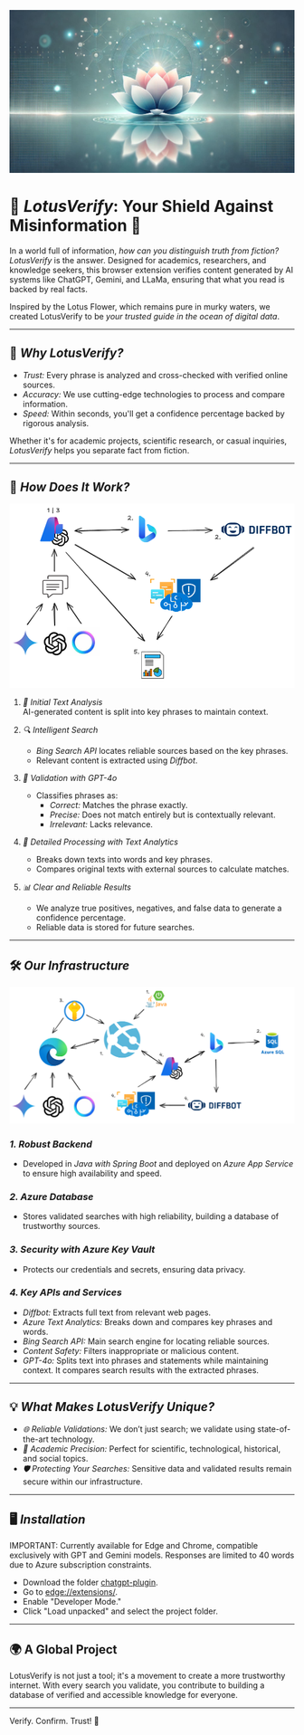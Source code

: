 ![Image Description](img/lotus.jpeg)
# 🌸 *LotusVerify*: Your Shield Against Misinformation 🌸

In a world full of information, *how can you distinguish truth from fiction?*  
*LotusVerify* is the answer. Designed for academics, researchers, and knowledge seekers, this browser extension verifies content generated by AI systems like ChatGPT, Gemini, and LLaMa, ensuring that what you read is backed by real facts.  

Inspired by the Lotus Flower, which remains pure in murky waters, we created LotusVerify to be *your trusted guide in the ocean of digital data*.  

---

## 🚀 *Why LotusVerify?*  

- *Trust:* Every phrase is analyzed and cross-checked with verified online sources.  
- *Accuracy:* We use cutting-edge technologies to process and compare information.  
- *Speed:* Within seconds, you'll get a confidence percentage backed by rigorous analysis.  

Whether it's for academic projects, scientific research, or casual inquiries, *LotusVerify* helps you separate fact from fiction.  

---

## 🧠 *How Does It Work?*
![Image Description](img/como-funciona.png)

1. *📜 Initial Text Analysis*  
   AI-generated content is split into key phrases to maintain context.  

2. *🔍 Intelligent Search*  
   - *Bing Search API* locates reliable sources based on the key phrases.  
   - Relevant content is extracted using *Diffbot*.  

3. *🤖 Validation with GPT-4o*  
   - Classifies phrases as:  
     - *Correct:* Matches the phrase exactly.  
     - *Precise:* Does not match entirely but is contextually relevant.  
     - *Irrelevant:* Lacks relevance.  

4. *🔑 Detailed Processing with Text Analytics*  
   - Breaks down texts into words and key phrases.  
   - Compares original texts with external sources to calculate matches.  

5. *📊 Clear and Reliable Results*  
   - We analyze true positives, negatives, and false data to generate a confidence percentage.  
   - Reliable data is stored for future searches.  

---

## 🛠 *Our Infrastructure*
![Image Description](img/infraestructura1.png)

### *1. Robust Backend*  
- Developed in *Java with Spring Boot* and deployed on *Azure App Service* to ensure high availability and speed.  

### *2. Azure Database*  
- Stores validated searches with high reliability, building a database of trustworthy sources.  

### *3. Security with Azure Key Vault*  
- Protects our credentials and secrets, ensuring data privacy.  

### *4. Key APIs and Services*  
- *Diffbot:* Extracts full text from relevant web pages.  
- *Azure Text Analytics:* Breaks down and compares key phrases and words.  
- *Bing Search API:* Main search engine for locating reliable sources.  
- *Content Safety:* Filters inappropriate or malicious content.  
- *GPT-4o:* Splits text into phrases and statements while maintaining context. It compares search results with the extracted phrases.  

---

## 💡 *What Makes LotusVerify Unique?*  

- *🌐 Reliable Validations:* We don’t just search; we validate using state-of-the-art technology.  
- *📖 Academic Precision:* Perfect for scientific, technological, historical, and social topics.  
- *🛡 Protecting Your Searches:* Sensitive data and validated results remain secure within our infrastructure.  

---

## 🖥 *Installation*
IMPORTANT: Currently available for Edge and Chrome, compatible exclusively with GPT and Gemini models. Responses are limited to 40 words due to Azure subscription constraints.

- Download the folder [chatgpt-plugin](https://github.com/Gi0yis/lotus-verify/tree/main/edge-extension/chatgpt-plugin).  
- Go to [edge://extensions/](chrome://extensions/).
- Enable "Developer Mode."  
- Click "Load unpacked" and select the project folder.  

---

## 🌍 A Global Project

LotusVerify is not just a tool; it's a movement to create a more trustworthy internet. With every search you validate, you contribute to building a database of verified and accessible knowledge for everyone.  

---

Verify. Confirm. Trust! 🌸